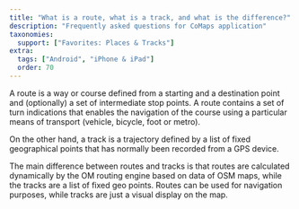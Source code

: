 ```yaml
---
title: "What is a route, what is a track, and what is the difference?"
description: "Frequently asked questions for CoMaps application"
taxonomies:
  support: ["Favorites: Places & Tracks"]
extra:
  tags: ["Android", "iPhone & iPad"]
  order: 70
---
```


A route is a way or course defined from a starting and a destination point and (optionally) a set of intermediate stop points. A route contains a set of turn indications that enables the navigation of the course using a particular means of transport (vehicle, bicycle, foot or metro).

On the other hand, a track is a trajectory defined by a list of fixed geographical points that has normally been recorded from a GPS device.

The main difference between routes and tracks is that routes are calculated dynamically by the OM routing engine based on data of OSM maps, while the tracks are a list of fixed geo points. Routes can be used for navigation purposes, while tracks are just a visual display on the map.
